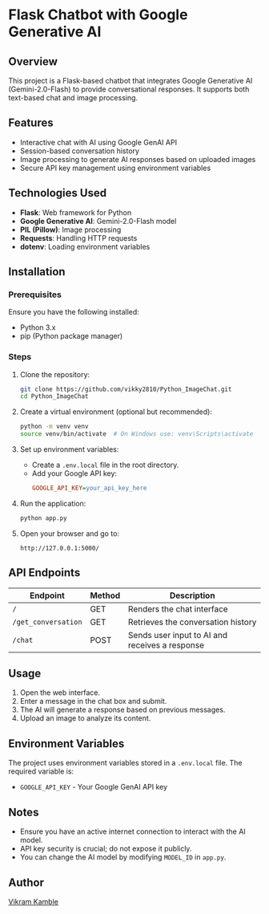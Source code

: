 # Flask Chatbot with Google Generative AI

## Overview
This project is a Flask-based chatbot that integrates Google Generative AI (Gemini-2.0-Flash) to provide conversational responses. It supports both text-based chat and image processing.

## Features
- Interactive chat with AI using Google GenAI API
- Session-based conversation history
- Image processing to generate AI responses based on uploaded images
- Secure API key management using environment variables

## Technologies Used
- **Flask**: Web framework for Python
- **Google Generative AI**: Gemini-2.0-Flash model
- **PIL (Pillow)**: Image processing
- **Requests**: Handling HTTP requests
- **dotenv**: Loading environment variables

## Installation
### Prerequisites
Ensure you have the following installed:
- Python 3.x
- pip (Python package manager)

### Steps
1. Clone the repository:
   ```sh
   git clone https://github.com/vikky2810/Python_ImageChat.git
   cd Python_ImageChat
   ```

2. Create a virtual environment (optional but recommended):
   ```sh
   python -m venv venv
   source venv/bin/activate  # On Windows use: venv\Scripts\activate
   ```

3. Set up environment variables:
   - Create a `.env.local` file in the root directory.
   - Add your Google API key:
     ```ini
     GOOGLE_API_KEY=your_api_key_here
     ```

5. Run the application:
   ```sh
   python app.py
   ```

6. Open your browser and go to:
   ```
   http://127.0.0.1:5000/
   ```

## API Endpoints
| Endpoint              | Method | Description |
|----------------------|--------|-------------|
| `/`                  | GET    | Renders the chat interface |
| `/get_conversation`  | GET    | Retrieves the conversation history |
| `/chat`              | POST   | Sends user input to AI and receives a response |

## Usage
1. Open the web interface.
2. Enter a message in the chat box and submit.
3. The AI will generate a response based on previous messages.
4. Upload an image to analyze its content.

## Environment Variables
The project uses environment variables stored in a `.env.local` file. The required variable is:
- `GOOGLE_API_KEY` - Your Google GenAI API key

## Notes
- Ensure you have an active internet connection to interact with the AI model.
- API key security is crucial; do not expose it publicly.
- You can change the AI model by modifying `MODEL_ID` in `app.py`.


## Author
[Vikram Kamble](https://github.com/vikky2810)

